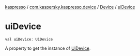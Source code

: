 [kaspresso](../../index.md) / [com.kaspersky.kaspresso.device](../index.md) / [Device](index.md) / [uiDevice](./ui-device.md)

# uiDevice

`val uiDevice: UiDevice`

A property to get the instance of [UiDevice](#).

